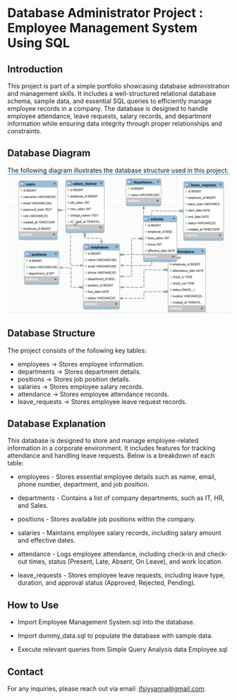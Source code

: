 # Database Administrator Project : Employee Management System Using SQL


## Introduction

This project is part of a simple portfolio showcasing database administration and management skills. It includes a well-structured relational database schema, sample data, and essential SQL queries to efficiently manage employee records in a company. The database is designed to handle employee attendance, leave requests, salary records, and department information while ensuring data integrity through proper relationships and constraints.

## Database Diagram

The following diagram illustrates the database structure used in this project:
<img src="https://github.com/Ifsiyana/Employee_Management_System_Using_SQL/blob/main/diagram employee.png">

## Database Structure
The project consists of the following key tables:
- employees → Stores employee information.
- departments → Stores department details.
- positions → Stores job position details.
- salaries → Stores employee salary records.
- attendance → Stores employee attendance records.
- leave_requests → Stores employee leave request records.

## Database Explanation

This database is designed to store and manage employee-related information in a corporate environment. It includes features for tracking attendance and handling leave requests. Below is a breakdown of each table:

- employees - Stores essential employee details such as name, email, phone number, department, and job position.

- departments - Contains a list of company departments, such as IT, HR, and Sales.

- positions - Stores available job positions within the company.

- salaries - Maintains employee salary records, including salary amount and effective dates.

- attendance - Logs employee attendance, including check-in and check-out times, status (Present, Late, Absent, On Leave), and work location.

- leave_requests - Stores employee leave requests, including leave type, duration, and approval status (Approved, Rejected, Pending).

## How to Use

- Import Employee Management System.sql into the database.

- Import dummy_data.sql to populate the database with sample data.

- Execute relevant queries from Simple Query Analysis data Employee.sql

## Contact

For any inquiries, please reach out via email: ifsiyyanna@gmail.com.
